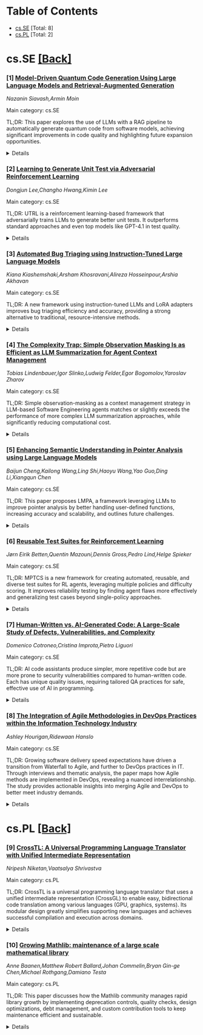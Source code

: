 <div id=toc></div>

# Table of Contents

- [cs.SE](#cs.SE) [Total: 8]
- [cs.PL](#cs.PL) [Total: 2]


<div id='cs.SE'></div>

# cs.SE [[Back]](#toc)

### [1] [Model-Driven Quantum Code Generation Using Large Language Models and Retrieval-Augmented Generation](https://arxiv.org/abs/2508.21097)
*Nazanin Siavash,Armin Moin*

Main category: cs.SE

TL;DR: This paper explores the use of LLMs with a RAG pipeline to automatically generate quantum code from software models, achieving significant improvements in code quality and highlighting future expansion opportunities.


<details>
  <summary>Details</summary>
Motivation: Quantum and hybrid quantum-classical software systems are complex due to heterogeneous platforms and a shortage of skilled developers. Model-driven approaches can help address these challenges.

Method: The authors validate a model-to-code generation technique using Large Language Models (LLMs) enhanced with a Retrieval-Augmented Generation (RAG) pipeline. Specifically, they transform UML model instances into Python code utilizing the Qiskit library, with RAG incorporating example code from public GitHub repositories.

Result: Experimental results demonstrate that well-crafted prompts in the RAG-augmented LLM pipeline can improve CodeBLEU scores by up to four times, resulting in more accurate and consistent quantum code.

Conclusion: The integration of LLMs with RAG for model-to-code transformations is promising for quantum software development. Further research could extend these techniques to use system model instances as RAG sources or for code-to-code transformations, including transpilation.

Abstract: This paper introduces a novel research direction for model-to-text/code
transformations by leveraging Large Language Models (LLMs) that can be enhanced
with Retrieval-Augmented Generation (RAG) pipelines. The focus is on quantum
and hybrid quantum-classical software systems, where model-driven approaches
can help reduce the costs and mitigate the risks associated with the
heterogeneous platform landscape and lack of developers' skills. We validate
one of the proposed ideas regarding generating code out of UML model instances
of software systems. This Python code uses a well-established library, called
Qiskit, to execute on gate-based or circuit-based quantum computers. The RAG
pipeline that we deploy incorporates sample Qiskit code from public GitHub
repositories. Experimental results show that well-engineered prompts can
improve CodeBLEU scores by up to a factor of four, yielding more accurate and
consistent quantum code. However, the proposed research direction can go beyond
this through further investigation in the future by conducting experiments to
address our other research questions and ideas proposed here, such as deploying
software system model instances as the source of information in the RAG
pipelines, or deploying LLMs for code-to-code transformations, for instance,
for transpilation use cases.

</details>


### [2] [Learning to Generate Unit Test via Adversarial Reinforcement Learning](https://arxiv.org/abs/2508.21107)
*Dongjun Lee,Changho Hwang,Kimin Lee*

Main category: cs.SE

TL;DR: UTRL is a reinforcement learning-based framework that adversarially trains LLMs to generate better unit tests. It outperforms standard approaches and even top models like GPT-4.1 in test quality.


<details>
  <summary>Details</summary>
Motivation: Writing comprehensive unit tests for programs is challenging, and while LLMs are used to automate test generation, there is limited exploration into training methods for LLMs to produce high-quality tests. This work addresses the need for better approaches to train LLMs for effective unit test generation.

Method: UTRL is a novel reinforcement learning framework where two LLMs—a unit test generator and a code generator—are iteratively trained in an adversarial way. The test generator maximizes a reward for finding faults in code produced by the code generator, while the code generator maximizes a reward for passing the generated tests.

Result: Experiments show that Qwen3-4B trained via UTRL produces higher-quality unit tests than standard supervised fine-tuning on human-written tests. Additionally, Qwen3-4B with UTRL surpasses even advanced models like GPT-4.1 in generating effective unit tests.

Conclusion: UTRL demonstrates superior performance in training LLMs to generate comprehensive unit tests, both compared to traditional supervised methods and leading models like GPT-4.1.

Abstract: Unit testing is a core practice in programming, enabling systematic
evaluation of programs produced by human developers or large language models
(LLMs). Given the challenges in writing comprehensive unit tests, LLMs have
been employed to automate test generation, yet methods for training LLMs to
produce high-quality tests remain underexplored. In this work, we propose UTRL,
a novel reinforcement learning framework that trains an LLM to generate
high-quality unit tests given a programming instruction. Our key idea is to
iteratively train two LLMs, the unit test generator and the code generator, in
an adversarial manner via reinforcement learning. The unit test generator is
trained to maximize a discrimination reward, which reflects its ability to
produce tests that expose faults in the code generator's solutions, and the
code generator is trained to maximize a code reward, which reflects its ability
to produce solutions that pass the unit tests generated by the test generator.
In our experiments, we demonstrate that unit tests generated by Qwen3-4B
trained via UTRL show higher quality compared to unit tests generated by the
same model trained via supervised fine-tuning on human-written ground-truth
unit tests, yielding code evaluations that more closely align with those
induced by the ground-truth tests. Moreover, Qwen3-4B trained with UTRL
outperforms frontier models such as GPT-4.1 in generating high-quality unit
tests, highlighting the effectiveness of UTRL in training LLMs for this task.

</details>


### [3] [Automated Bug Triaging using Instruction-Tuned Large Language Models](https://arxiv.org/abs/2508.21156)
*Kiana Kiashemshaki,Arsham Khosravani,Alireza Hosseinpour,Arshia Akhavan*

Main category: cs.SE

TL;DR: A new framework using instruction-tuned LLMs and LoRA adapters improves bug triaging efficiency and accuracy, providing a strong alternative to traditional, resource-intensive methods.


<details>
  <summary>Details</summary>
Motivation: Bug triaging is slow and inconsistent in large software projects, making it difficult to efficiently assign new issues to developers. Traditional approaches involve costly feature engineering or complex graph-based methods.

Method: The paper proposes a lightweight framework that uses an instruction-tuned large language model (LLM) with LoRA adapters and employs candidate-constrained decoding to ensure valid developer assignments.

Result: The framework demonstrates strong shortlist quality on EclipseJDT and Mozilla datasets (Hit at 10 up to 0.753), although exact Top-1 accuracy remains modest. However, accuracy improves significantly on recent data snapshots, highlighting its adaptability.

Conclusion: Instruction-tuned LLMs with LoRA adapters represent a viable and practical alternative to traditional bug triaging approaches, especially when used in real-world, human-in-the-loop scenarios.

Abstract: Bug triaging, the task of assigning new issues to developers, is often slow
and inconsistent in large projects. We present a lightweight framework that
instruction-tuned large language model (LLM) with LoRA adapters and uses
candidate-constrained decoding to ensure valid assignments. Tested on
EclipseJDT and Mozilla datasets, the model achieves strong shortlist quality
(Hit at 10 up to 0.753) despite modest exact Top-1 accuracy. On recent
snapshots, accuracy rises sharply, showing the framework's potential for
real-world, human-in-the-loop triaging. Our results suggest that
instruction-tuned LLMs offer a practical alternative to costly feature
engineering and graph-based methods.

</details>


### [4] [The Complexity Trap: Simple Observation Masking Is as Efficient as LLM Summarization for Agent Context Management](https://arxiv.org/abs/2508.21433)
*Tobias Lindenbauer,Igor Slinko,Ludwig Felder,Egor Bogomolov,Yaroslav Zharov*

Main category: cs.SE

TL;DR: Simple observation-masking as a context management strategy in LLM-based Software Engineering agents matches or slightly exceeds the performance of more complex LLM summarization approaches, while significantly reducing computational cost. 


<details>
  <summary>Details</summary>
Motivation: LLM-based agents generate long context histories during complex tasks, leading to high computational cost. Existing SE agents use summarization as a mitigation, but it's unclear if this added complexity is justified over simpler approaches.

Method: Systematic comparison of context management strategies—specifically, LLM-based summarization versus simple observation-masking—within the SWE-agent framework on the SWE-bench Verified benchmark, across five model configurations.

Result: Observation-masking halves computational cost relative to using raw agent context, while matching or sometimes slightly outperforming LLM summarization in solve rate. Example: Qwen3-Coder 480B achieves 54.8% solve rate with masking (vs. 53.8% raw, competitive with summarization) at a lower cost.

Conclusion: In the SWE-agent context, simple observation-masking provides equally (or slightly more) effective and considerably more efficient context management than more complex LLM summarization strategies. Code and data are released for reproducibility.

Abstract: Large Language Model (LLM)-based agents solve complex tasks through iterative
reasoning, exploration, and tool-use, a process that can result in long,
expensive context histories. While state-of-the-art Software Engineering ( SE)
agents like OpenHands or Cursor use LLM-based summarization to tackle this
issue, it is unclear whether the increased complexity offers tangible
performance benefits compared to simply omitting older observations. We present
a systematic comparison of these strategies within SWE-agent on SWE-bench
Verified across five diverse model configurations. We find that a simple
observation-masking strategy halves cost relative to a raw agent while
matching, and sometimes slightly exceeding, the solve rate of LLM
summarization. For example, with Qwen3-Coder 480B, masking improves solve rate
from 53.8% (raw agent) to 54.8%, while remaining competitive with summarization
at a lower cost. These results suggest that, at least within SWE-agent on
SWE-bench Verified, the most effective and efficient context management can be
the simplest. We release code and data for reproducibility

</details>


### [5] [Enhancing Semantic Understanding in Pointer Analysis using Large Language Models](https://arxiv.org/abs/2508.21454)
*Baijun Cheng,Kailong Wang,Ling Shi,Haoyu Wang,Yao Guo,Ding Li,Xiangqun Chen*

Main category: cs.SE

TL;DR: This paper proposes LMPA, a framework leveraging LLMs to improve pointer analysis by better handling user-defined functions, increasing accuracy and scalability, and outlines future challenges.


<details>
  <summary>Details</summary>
Motivation: Existing pointer analysis frameworks are limited due to their lack of semantic understanding of code, resulting in imprecise and conservative analysis of user-defined functions.

Method: The authors propose LMPA (LLM-enhanced Pointer Analysis), a framework that incorporates large language models (LLMs) to identify and model user-defined functions similar to system APIs, and to enhance summary-based analysis via initial points-to set inference and a natural-language-augmented summary strategy.

Result: LMPA mitigates erroneous propagation of facts across calling contexts and improves both the precision and scalability of pointer analysis. The challenges of implementing this vision are also discussed.

Conclusion: Incorporating LLMs into pointer analysis addresses key limitations of existing methods, especially with respect to user-defined functions, but challenges remain in practical realization.

Abstract: Pointer analysis has been studied for over four decades. However, existing
frameworks continue to suffer from the propagation of incorrect facts. A major
limitation stems from their insufficient semantic understanding of code,
resulting in overly conservative treatment of user-defined functions. Recent
advances in large language models (LLMs) present new opportunities to bridge
this gap. In this paper, we propose LMPA (LLM-enhanced Pointer Analysis), a
vision that integrates LLMs into pointer analysis to enhance both precision and
scalability. LMPA identifies user-defined functions that resemble system APIs
and models them accordingly, thereby mitigating erroneous cross-calling-context
propagation. Furthermore, it enhances summary-based analysis by inferring
initial points-to sets and introducing a novel summary strategy augmented with
natural language. Finally, we discuss the key challenges involved in realizing
this vision.

</details>


### [6] [Reusable Test Suites for Reinforcement Learning](https://arxiv.org/abs/2508.21553)
*Jørn Eirik Betten,Quentin Mazouni,Dennis Gross,Pedro Lind,Helge Spieker*

Main category: cs.SE

TL;DR: MPTCS is a new framework for creating automated, reusable, and diverse test suites for RL agents, leveraging multiple policies and difficulty scoring. It improves reliability testing by finding agent flaws more effectively and generalizing test cases beyond single-policy approaches.


<details>
  <summary>Details</summary>
Motivation: Validating the reliability and performance of reinforcement learning agents before deployment is challenging, especially because existing test suites are typically tailored to specific policies and may not generalize to others.

Method: The paper proposes Multi-Policy Test Case Selection (MPTCS), an automated method for selecting test suites in RL environments. MPTCS identifies test cases based on their solvability, diversity, and general difficulty, regardless of the policy used to generate them. It uses a pool of policies to extract diverse, reusable, policy-agnostic test cases using a difficulty score, and incorporates a test case descriptor surface inspired by quality-diversity algorithms to ensure state space coverage and trigger policy faults.

Result: The study demonstrates the effectiveness of the difficulty score for test case selection and analyzes how the number of policies used affects both the effectiveness and cost of MPTCS. The proposed diversity-enhancing method successfully increases coverage of the state space and identifies faulty policy behaviors across different agents.

Conclusion: MPTCS provides a robust mechanism for generating reusable, diverse, and policy-agnostic test suites, improving the reliability assessment of a wide range of RL agents and facilitating broader, more reliable testing for deployment.

Abstract: Reinforcement learning (RL) agents show great promise in solving sequential
decision-making tasks. However, validating the reliability and performance of
the agent policies' behavior for deployment remains challenging. Most
reinforcement learning policy testing methods produce test suites tailored to
the agent policy being tested, and their relevance to other policies is
unclear. This work presents Multi-Policy Test Case Selection (MPTCS), a novel
automated test suite selection method for RL environments, designed to extract
test cases generated by any policy testing framework based on their
solvability, diversity, and general difficulty. MPTCS uses a set of policies to
select a diverse collection of reusable policy-agnostic test cases that reveal
typical flaws in the agents' behavior. The set of policies selects test cases
from a candidate pool, which can be generated by any policy testing method,
based on a difficulty score. We assess the effectiveness of the difficulty
score and how the method's effectiveness and cost depend on the number of
policies in the set. Additionally, a method for promoting diversity in the test
suite, a discretized general test case descriptor surface inspired by
quality-diversity algorithms, is examined to determine how it covers the state
space and which policies it triggers to produce faulty behaviors.

</details>


### [7] [Human-Written vs. AI-Generated Code: A Large-Scale Study of Defects, Vulnerabilities, and Complexity](https://arxiv.org/abs/2508.21634)
*Domenico Cotroneo,Cristina Improta,Pietro Liguori*

Main category: cs.SE

TL;DR: AI code assistants produce simpler, more repetitive code but are more prone to security vulnerabilities compared to human-written code. Each has unique quality issues, requiring tailored QA practices for safe, effective use of AI in programming.


<details>
  <summary>Details</summary>
Motivation: With the widespread adoption of AI code assistants in software development, there's a critical need to understand how AI-generated code compares to human-written code, particularly regarding software quality, reliability, maintainability, and security.

Method: The paper conducts a large-scale comparison of over 500,000 code samples written by human developers and three leading large language models (ChatGPT, DeepSeek-Coder, Qwen-Coder) in Python and Java. It evaluates code defects (via Orthogonal Defect Classification), security vulnerabilities (using the Common Weakness Enumeration), and structural complexity.

Result: AI-generated code is overall simpler and more repetitive, with more unused constructs and hardcoded debugging information. Human-written code, on the other hand, is structurally more complex and tends to have more maintainability issues. Notably, AI-generated code contains a higher rate of high-risk security vulnerabilities.

Conclusion: There are clear and distinct differences in the software quality profiles between AI-generated and human-written code. AI code tends to be simpler but presents specific risks, especially concerning security vulnerabilities, thus necessitating specialized quality assurance approaches for AI-assisted programming.

Abstract: As AI code assistants become increasingly integrated into software
development workflows, understanding how their code compares to human-written
programs is critical for ensuring reliability, maintainability, and security.
In this paper, we present a large-scale comparison of code authored by human
developers and three state-of-the-art LLMs, i.e., ChatGPT, DeepSeek-Coder, and
Qwen-Coder, on multiple dimensions of software quality: code defects, security
vulnerabilities, and structural complexity. Our evaluation spans over 500k code
samples in two widely used languages, Python and Java, classifying defects via
Orthogonal Defect Classification and security vulnerabilities using the Common
Weakness Enumeration. We find that AI-generated code is generally simpler and
more repetitive, yet more prone to unused constructs and hardcoded debugging,
while human-written code exhibits greater structural complexity and a higher
concentration of maintainability issues. Notably, AI-generated code also
contains more high-risk security vulnerabilities. These findings highlight the
distinct defect profiles of AI- and human-authored code and underscore the need
for specialized quality assurance practices in AI-assisted programming.

</details>


### [8] [The Integration of Agile Methodologies in DevOps Practices within the Information Technology Industry](https://arxiv.org/abs/2508.21811)
*Ashley Hourigan,Ridewaan Hanslo*

Main category: cs.SE

TL;DR: Growing software delivery speed expectations have driven a transition from Waterfall to Agile, and further to DevOps practices in IT. Through interviews and thematic analysis, the paper maps how Agile methods are implemented in DevOps, revealing a nuanced interrelationship. The study provides actionable insights into merging Agile and DevOps to better meet industry demands.


<details>
  <summary>Details</summary>
Motivation: The motivation behind this paper is the need for faster software delivery in the IT industry to meet heightened customer expectations for rapid, feature-rich product releases. This trend has led to a shift from traditional software development approaches like Waterfall to Agile methodologies and further towards DevOps, which promises increased collaboration and continuous delivery.

Method: The paper conducted eleven semi-structured interviews with practitioners of Agile and DevOps from various IT sectors. Thematic analysis was employed, extracting 51 unique codes, which were synthesized into 19 key themes reflecting the phases of the DevOps lifecycle and the integration of Agile methods.

Result: The study identified nuanced themes related to the feasibility and applicability of Agile methods within DevOps practices. It provided a synthesized understanding of how Agile methods are integrated and implemented throughout the DevOps lifecycle, meeting the research objectives.

Conclusion: The paper concludes with a new understanding of the interrelationship between Agile methods and DevOps practices, providing insights into the effective integration of Agile into DevOps within the IT industry, thus responding better to industry needs for rapid, high-quality software delivery.

Abstract: The demand for rapid software delivery in the Information Technology (IT)
industry has significantly intensified, emphasising the need for faster
software products and service releases with enhanced features to meet customer
expectations. Agile methodologies are replacing traditional approaches such as
Waterfall, where flexibility, iterative development and adaptation to change
are favoured over rigid planning and execution. DevOps, a subsequent evolution
from Agile, emphasises collaborative efforts in development and operations
teams, focusing on continuous integration and deployment to deliver resilient
and high-quality software products and services. This study aims to critically
assess both Agile and DevOps practices in the IT industry to identify the
feasibility and applicability of Agile methods in DevOps practices. Eleven
semi-structured interviews were conducted with Agile and DevOps practitioners
in varying capacities across several sectors within the IT industry. Through
thematic analysis, 51 unique codes were extracted and synthesised into 19
themes that reported on each phase of the DevOps lifecycle, specifically
regarding the integration and implementation of Agile methods into DevOps
practices. Based on the findings, a new understanding detailing the
interrelationship of Agile methods in DevOps practices was discussed that met
the research objectives.

</details>


<div id='cs.PL'></div>

# cs.PL [[Back]](#toc)

### [9] [CrossTL: A Universal Programming Language Translator with Unified Intermediate Representation](https://arxiv.org/abs/2508.21256)
*Nripesh Niketan,Vaatsalya Shrivastva*

Main category: cs.PL

TL;DR: CrossTL is a universal programming language translator that uses a unified intermediate representation (CrossGL) to enable easy, bidirectional code translation among various languages (GPU, graphics, systems). Its modular design greatly simplifies supporting new languages and achieves successful compilation and execution across domains.


<details>
  <summary>Details</summary>
Motivation: Current code translation approaches require a separate tool for every language pair, creating exponential complexity when adding support for new languages. The field lacks a universal, scalable solution for translating code between multiple, diverse programming languages efficiently.

Method: The authors introduce CrossTL, which uses a single, unified intermediate representation (CrossGL). Their system employs language-specific lexers and parsers to translate source code into ASTs, a set of ToCrossGLConverter classes to import code into the CrossGL IR, and CodeGen classes for code generation targeting various languages. This modular pipeline makes translation between any supported language pair possible via the universal IR, and adding new languages requires only creating corresponding frontend/backend modules.

Result: CrossTL successfully translates and compiles code across a wide variety of programming domains and languages (e.g., CUDA, HIP, Metal, DirectX HLSL, OpenGL GLSL, Vulkan SPIR-V, Rust, Mojo). Tests confirm that translated code runs as intended across all backends. The IR-based design proves extensible and practical for supporting new languages and paradigms with minimal extra work.

Conclusion: CrossTL demonstrates that a universal IR-based, modular architecture can enable practical, extensible, and accurate translation between diverse programming languages. This paves the way for language-agnostic, write-once, deploy-anywhere development across platforms and paradigms.

Abstract: We present CrossTL, a universal programming language translator enabling
bidirectional translation between multiple languages through a unified
intermediate representation called CrossGL. Traditional approaches require
separate translators for each language pair, leading to exponential complexity
growth. CrossTL uses a single universal IR to facilitate translations between
CUDA, HIP, Metal, DirectX HLSL, OpenGL GLSL, Vulkan SPIR-V, Rust, and Mojo,
with Slang support in development. Our system consists of: language-specific
lexers/parsers converting source code to ASTs, bidirectional CrossGL
translation modules implementing ToCrossGLConverter classes for importing code
and CodeGen classes for target generation, and comprehensive backend
implementations handling full translation pipelines. We demonstrate
effectiveness through comprehensive evaluation across programming domains,
achieving successful compilation and execution across all supported backends.
The universal IR design enables adding new languages with minimal effort,
requiring only language-specific frontend/backend components. Our contributions
include: (1) a unified IR capturing semantics of multiple programming
paradigms, (2) a modular architecture enabling extensibility, (3) a
comprehensive framework supporting GPU compute, graphics programming, and
systems languages, and (4) empirical validation demonstrating practical
viability of universal code translation. CrossTL represents a significant step
toward language-agnostic programming, enabling write-once, deploy-everywhere
development.

</details>


### [10] [Growing Mathlib: maintenance of a large scale mathematical library](https://arxiv.org/abs/2508.21593)
*Anne Baanen,Matthew Robert Ballard,Johan Commelin,Bryan Gin-ge Chen,Michael Rothgang,Damiano Testa*

Main category: cs.PL

TL;DR: This paper discusses how the Mathlib community manages rapid library growth by implementing deprecation controls, quality checks, design optimizations, debt management, and custom contribution tools to keep maintenance efficient and sustainable.


<details>
  <summary>Details</summary>
Motivation: The paper addresses challenges posed by the rapid growth of the Lean mathematical library Mathlib, particularly focusing on how to manage this expansion without overwhelming maintainers and while supporting ongoing changes.

Method: The approach includes implementing deprecation systems to manage breaking changes, deploying code quality tools (linters) for immediate feedback, optimizing (re-)design to enhance compilation speeds, tackling technical debt, and developing custom review and triage tooling.

Result: By using these strategies, the Mathlib community has managed to effectively cope with rapid growth, maintained code quality, and reduced maintainer burden.

Conclusion: The combination of systematic project management, technical enhancements, and custom tooling offers a scalable way to handle growth and change in large formal mathematics libraries like Mathlib.

Abstract: The Lean mathematical library Mathlib is one of the fastest-growing libraries
of formalised mathematics. We describe various strategies to manage this
growth, while allowing for change and avoiding maintainer overload. This
includes dealing with breaking changes via a deprecation system, using code
quality analysis tools (linters) to provide direct user feedback about common
pitfalls, speeding up compilation times through conscious library (re-)design,
dealing with technical debt as well as writing custom tooling to help with the
review and triage of new contributions.

</details>
